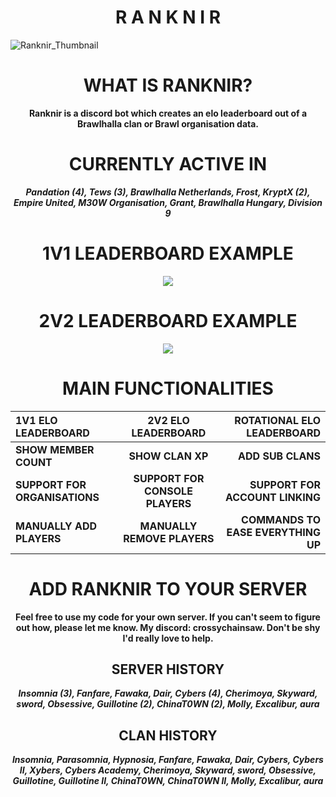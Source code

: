 <h1 align="center"><b>R A N K N I R</b></h1>

![Ranknir_Thumbnail](https://github.com/CrossyChainsaw/Ranknir/assets/74303221/a315d9f5-db70-4b7f-9228-02527249fd6d)


<h1 align="center"><b>WHAT IS RANKNIR?</b></h1>
<p align="center"><b>Ranknir is a discord bot which creates an elo leaderboard out of a Brawlhalla clan or Brawl organisation data.</b></p>


<h1 align="center";size="500px"><b>CURRENTLY ACTIVE IN</b></h1>
<p align="center"><b><i>Pandation (4), Tews (3), Brawlhalla Netherlands, Frost, KryptX (2), Empire United, M30W Organisation, Grant, Brawlhalla Hungary, Division 9</i></b></p>


<h1 align="center";size="500px"><b>1V1 LEADERBOARD EXAMPLE</b></h1>

<p align="center">
  <img src="https://github.com/CrossyChainsaw/Ranknir/assets/74303221/96634680-4f3d-4899-8d04-05d279352de5" />
</p>

<h1 align="center";size="500px"><b>2V2 LEADERBOARD EXAMPLE</b></h1>

<p align="center">
  <img src="https://github.com/CrossyChainsaw/Ranknir/assets/74303221/1ac40a4e-65de-4eaf-ac5e-49e4a6a90ac6" />
</p>





<h1 align="center";size="500px"><b>MAIN FUNCTIONALITIES</b></h1>
<div align="center">
  
1V1 ELO LEADERBOARD | 2V2 ELO LEADERBOARD | ROTATIONAL ELO LEADERBOARD
:--- | :---: | ---:
**SHOW MEMBER COUNT** | **SHOW CLAN XP** | **ADD SUB CLANS**
**SUPPORT FOR ORGANISATIONS** | **SUPPORT FOR CONSOLE PLAYERS** | **SUPPORT FOR ACCOUNT LINKING**
**MANUALLY ADD PLAYERS** | **MANUALLY REMOVE PLAYERS** | **COMMANDS TO EASE EVERYTHING UP**
</div>

<!--
<div align="center">
  
1v1 Elo Leaderboard | 2v2 Elo Leaderboard | Rotational Elo Leaderboard
:--- | :---: | ---:
**Show Member Count** | **Show Clan Xp** | **Add Sub Clans**
**Support For Organisations** | **Support For Console Players** | **Support For Account Linking**
**Manually Add Players** | **Manually Remove Players** | **Commands To Ease Everything Up**
</div>
-->

<h1 align="center";size="500px"><b>ADD RANKNIR TO YOUR SERVER</b></h1>
<p align="center"><b>Feel free to use my code for your own server. If you can't seem to figure out how, please let me know. My discord: crossychainsaw. Don't be shy I'd really love to help.</b></p>


<h2 align="center";size="500px"><b>SERVER HISTORY</b></h2>
<p align="center"><b><i>Insomnia (3), Fanfare, Fawaka, Dair, Cybers (4), Cherimoya, Skyward, sword, Obsessive, GuiIIotine (2), ChinaT0WN (2), Molly, Excalibur, aura</i></b></p>

<h2 align="center";size="500px"><b>CLAN HISTORY</b></h2>
<p align="center"><b><i>lnsomnia, Parasomnia, Hypnosia, Fanfare, Fawaka, Dair, Cybers, Cybers II, Xybers, Cybers Academy, Cherimoya, Skyward, sword, Obsessive, GuiIIotine, GuiIIotine II, ChinaT0WN, ChinaT0WN II, Molly, Excalibur, aura</i></b></p>
